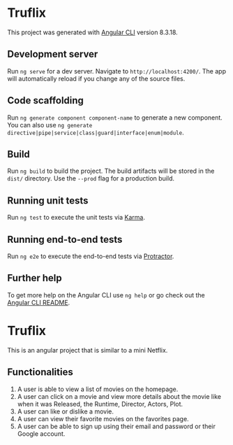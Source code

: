 # Truflix

This project was generated with [Angular CLI](https://github.com/angular/angular-cli) version 8.3.18.

## Development server

Run `ng serve` for a dev server. Navigate to `http://localhost:4200/`. The app will automatically reload if you change any of the source files.

## Code scaffolding

Run `ng generate component component-name` to generate a new component. You can also use `ng generate directive|pipe|service|class|guard|interface|enum|module`.

## Build

Run `ng build` to build the project. The build artifacts will be stored in the `dist/` directory. Use the `--prod` flag for a production build.

## Running unit tests

Run `ng test` to execute the unit tests via [Karma](https://karma-runner.github.io).

## Running end-to-end tests

Run `ng e2e` to execute the end-to-end tests via [Protractor](http://www.protractortest.org/).

## Further help

To get more help on the Angular CLI use `ng help` or go check out the [Angular CLI README](https://github.com/angular/angular-cli/blob/master/README.md).

# Truflix

This is an angular project that is similar to a mini Netflix.

## Functionalities
1. A user is able to view a list of movies on the homepage.
2. A user can click on a movie and view more details about the movie like when it was Released, the Runtime, Director, Actors, Plot.
3. A user can like or dislike a movie.
4. A user can view their favorite movies on the favorites page.
5. A user can be able to sign up using their email and password or their Google account.
